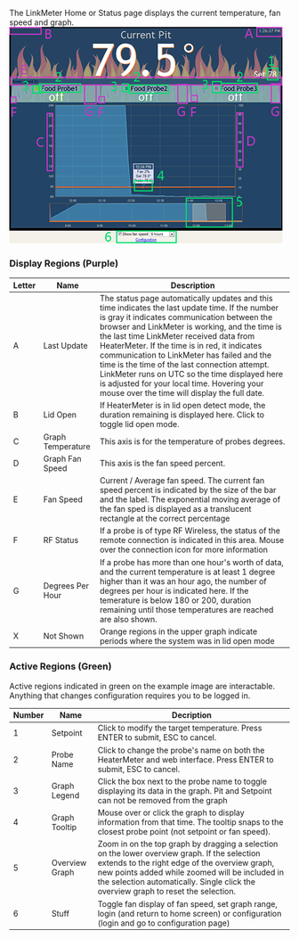 The LinkMeter Home or Status page displays the current temperature, fan speed and graph.
![LinkMeter Home](images/linkmeter-home.png)

### Display Regions (Purple)

| Letter | Name | Description |
|--------|------|-------------|
| A | Last Update | The status page automatically updates and this time indicates the last update time. If the number is gray it indicates communication between the browser and LinkMeter is working, and the time is the last time LinkMeter received data from HeaterMeter. If the time is in red, it indicates communication to LinkMeter has failed and the time is the time of the last connection attempt. LinkMeter runs on UTC so the time displayed here is adjusted for your local time. Hovering your mouse over the time will display the full date. |
| B | Lid Open | If HeaterMeter is in lid open detect mode, the duration remaining is displayed here. Click to toggle lid open mode. |
| C | Graph Temperature | This axis is for the temperature of probes degrees. |
| D | Graph Fan Speed | This axis is the fan speed percent. |
| E | Fan Speed | Current / Average fan speed. The current fan speed percent is indicated by the size of the bar and the label. The exponential moving average of the fan sped is displayed as a translucent rectangle at the correct percentage |
| F | RF Status | If a probe is of type RF Wireless, the status of the remote connection is indicated in this area. Mouse over the connection icon for more information |
| G | Degrees Per Hour | If a probe has more than one hour's worth of data, and the current temperature is at least 1 degree higher than it was an hour ago, the number of degrees per hour is indicated here. If the temerature is below 180 or 200, duration remaining until those temperatures are reached are also shown. |
| X | Not Shown | Orange regions in the upper graph indicate periods where the system was in lid open mode |


### Active Regions (Green)

Active regions indicated in green on the example image are interactable. Anything that changes configuration requires you to be logged in.

| Number | Name | Decription |
|--------|------|------------|
| 1 | Setpoint | Click to modify the target temperature. Press ENTER to submit, ESC to cancel. |
| 2 | Probe Name | Click to change the probe's name on both the HeaterMeter and web interface. Press ENTER to submit, ESC to cancel. |
| 3 | Graph Legend | Click the box next to the probe name to toggle displaying its data in the graph. Pit and Setpoint can not be removed from the graph |
| 4 | Graph Tooltip | Mouse over or click the graph to display information from that time. The tooltip snaps to the closest probe point (not setpoint or fan speed). |
| 5 | Overview Graph | Zoom in on the top graph by dragging a selection on the lower overview graph. If the selection extends to the right edge of the overview graph, new points added while zoomed will be included in the selection automatically. Single click the overview graph to reset the selection. |
| 6 | Stuff | Toggle fan display of fan speed, set graph range, login (and return to home screen) or configuration (login and go to configuration page) |